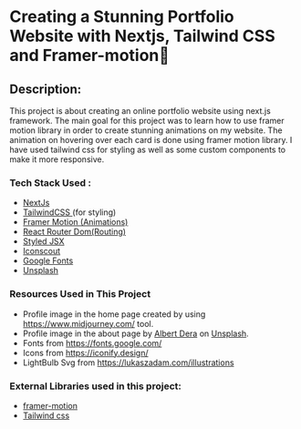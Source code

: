 #  Creating a Stunning Portfolio Website with Nextjs, Tailwind CSS and Framer-motion🌟

## Description:
This project is about creating an online portfolio website using next.js framework.
The main goal for this project was to learn how to use framer motion library in order to create stunning animations on my
website. The animation on hovering over each card is done using framer motion library.
I have used tailwind css for styling as well as some custom components to make it more responsive.
### Tech Stack Used :
<ul>
<li><a href="https://nextjs.org/">NextJs</a></li>
<li><a href="https://tailwindcss.com">TailwindCSS </a>(for styling)</li>
<li><a href="https://framer.com/api/">Framer Motion (Animations)</a></li>
<li><a href="https://reactrouterdom.com/">React Router Dom(Routing)</a></li>
<li><a href="https://github.com/vercel/styled-jsx">Styled JSX</a></li>
<li><a href="https://iconscout.com/?ref=producthunt">Iconscout</a></li>
<li><a href="https://fonts.google.com/" >Google Fonts</a></li>
<li><a href="https://unsplash.com" target="_blank">Unsplash</a></li>
</ul>




### Resources Used in This Project

- Profile image in the home page created by using https://www.midjourney.com/ tool.
- Profile image in the about page by [Albert Dera](https://unsplash.com/@albertdera?utm_source=unsplash&utm_medium=referral&utm_content=creditCopyText) 
on [Unsplash](https://unsplash.com/photos/ILip77SbmOE?utm_source=unsplash&utm_medium=referral&utm_content=creditCopyText).
- Fonts from https://fonts.google.com/ <br />
- Icons from https://iconify.design/ <br />
- LightBulb Svg from https://lukaszadam.com/illustrations <br />

### External Libraries used in this project:

- [framer-motion](https://www.framer.com/motion/) <br />
- [Tailwind css](https://tailwindcss.com/) <br />


